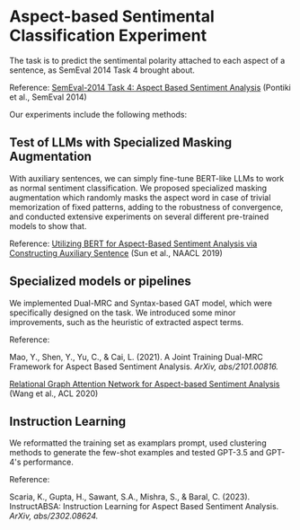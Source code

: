 # Aspect-based Sentimental Classification Experiment
The task is to predict the sentimental polarity attached to each aspect of a sentence, as SemEval 2014 Task 4 brought about.

Reference:
[SemEval-2014 Task 4: Aspect Based Sentiment Analysis](https://aclanthology.org/S14-2004) (Pontiki et al., SemEval 2014)

Our experiments include the following methods:

## Test of LLMs with Specialized Masking Augmentation
With auxiliary sentences, we can simply fine-tune BERT-like LLMs to work as normal sentiment classification. We proposed specialized masking augmentation which randomly masks the aspect word in case of trivial memorization of fixed patterns, adding to the robustness of convergence, and conducted extensive experiments on several different pre-trained models to show that.

Reference:
[Utilizing BERT for Aspect-Based Sentiment Analysis via Constructing Auxiliary Sentence](https://aclanthology.org/N19-1035) (Sun et al., NAACL 2019)

## Specialized models or pipelines
We implemented Dual-MRC and Syntax-based GAT model, which were specifically designed on the task. We introduced some minor improvements, such as the heuristic of extracted aspect terms.

Reference:

Mao, Y., Shen, Y., Yu, C., & Cai, L. (2021). A Joint Training Dual-MRC Framework for Aspect Based Sentiment Analysis. *ArXiv, abs/2101.00816.*

[Relational Graph Attention Network for Aspect-based Sentiment Analysis](https://aclanthology.org/2020.acl-main.295) (Wang et al., ACL 2020)

## Instruction Learning
We reformatted the training set as examplars prompt, used clustering methods to generate the few-shot examples and tested GPT-3.5 and GPT-4's performance.

Reference:

Scaria, K., Gupta, H., Sawant, S.A., Mishra, S., & Baral, C. (2023). InstructABSA: Instruction Learning for Aspect Based Sentiment Analysis. *ArXiv, abs/2302.08624.*
